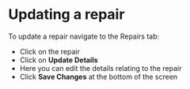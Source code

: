 # Updating a repair

To update a repair navigate to the Repairs tab:

* Click on the repair
* Click on **Update Details**
* Here you can edit the details relating to the repair
* Click **Save Changes** at the bottom of the screen
